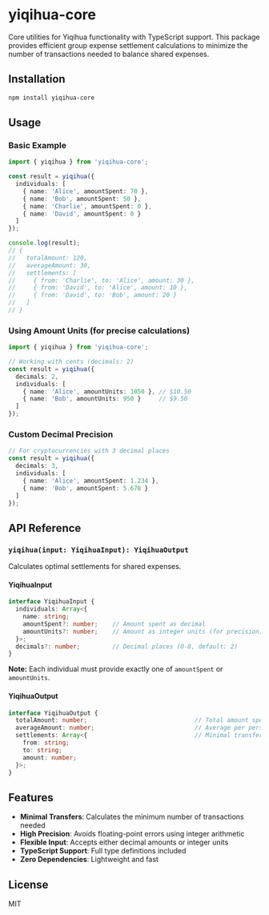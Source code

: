 # yiqihua-core

Core utilities for Yiqihua functionality with TypeScript support. This package provides efficient group expense settlement calculations to minimize the number of transactions needed to balance shared expenses.

## Installation

```bash
npm install yiqihua-core
```

## Usage

### Basic Example

```typescript
import { yiqihua } from 'yiqihua-core';

const result = yiqihua({
  individuals: [
    { name: 'Alice', amountSpent: 70 },
    { name: 'Bob', amountSpent: 50 },
    { name: 'Charlie', amountSpent: 0 },
    { name: 'David', amountSpent: 0 }
  ]
});

console.log(result);
// {
//   totalAmount: 120,
//   averageAmount: 30,
//   settlements: [
//     { from: 'Charlie', to: 'Alice', amount: 30 },
//     { from: 'David', to: 'Alice', amount: 10 },
//     { from: 'David', to: 'Bob', amount: 20 }
//   ]
// }
```

### Using Amount Units (for precise calculations)

```typescript
import { yiqihua } from 'yiqihua-core';

// Working with cents (decimals: 2)
const result = yiqihua({
  decimals: 2,
  individuals: [
    { name: 'Alice', amountUnits: 1050 }, // $10.50
    { name: 'Bob', amountUnits: 950 }     // $9.50
  ]
});
```

### Custom Decimal Precision

```typescript
// For cryptocurrencies with 3 decimal places
const result = yiqihua({
  decimals: 3,
  individuals: [
    { name: 'Alice', amountSpent: 1.234 },
    { name: 'Bob', amountSpent: 5.678 }
  ]
});
```

## API Reference

### `yiqihua(input: YiqihuaInput): YiqihuaOutput`

Calculates optimal settlements for shared expenses.

#### YiqihuaInput

```typescript
interface YiqihuaInput {
  individuals: Array<{
    name: string;
    amountSpent?: number;    // Amount spent as decimal
    amountUnits?: number;    // Amount as integer units (for precision)
  }>;
  decimals?: number;         // Decimal places (0-8, default: 2)
}
```

**Note:** Each individual must provide exactly one of `amountSpent` or `amountUnits`.

#### YiqihuaOutput

```typescript
interface YiqihuaOutput {
  totalAmount: number;                              // Total amount spent
  averageAmount: number;                            // Average per person
  settlements: Array<{                              // Minimal transfers needed
    from: string;
    to: string;
    amount: number;
  }>;
}
```

## Features

- **Minimal Transfers**: Calculates the minimum number of transactions needed
- **High Precision**: Avoids floating-point errors using integer arithmetic
- **Flexible Input**: Accepts either decimal amounts or integer units
- **TypeScript Support**: Full type definitions included
- **Zero Dependencies**: Lightweight and fast

## License

MIT